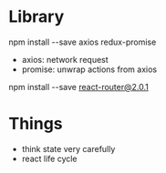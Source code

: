 # Library

npm install --save axios redux-promise
* axios: network request
* promise: unwrap actions from axios

npm install --save react-router@2.0.1

# Things
* think state very carefully
* react life cycle
